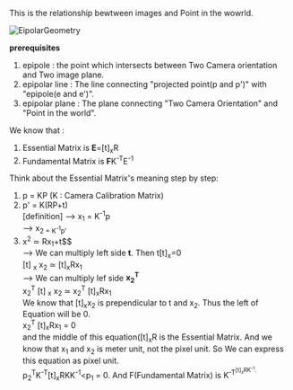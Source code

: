 This is the relationship bewtween images and Point in the wowrld.

![EipolarGeometry](https://github.com/WD4715/SlamStudy/assets/117700793/76a038c4-0ad8-4720-871c-e20aaa814aa1)

**prerequisites**
  1. epipole : the point which intersects between Two Camera orientation and Two image plane.
  2. epipolar line : The line connecting "projected point(p and p')" with "epipole(e and e')".
  3. epipolar plane : The plane connecting "Two Camera Orientation" and "Point in the world".

We know that :
  1. Essential Matrix is **E**=[t]<sub>x</sub>R
  2. Fundamental Matrix is **F**K<sup>-T</sup>E<sup>-1</sup>
  
Think about the Essential Matrix's meaning step by step:  
  1. p = KP (K : Camera Calibration Matrix)  
  2. p' = K(RP+t)  
    [definition]
    --> x<sub>1</sub> = K<sup>-1</sup>p  
    --> x<sub>2</sbu> = K<sup>-1</sup>p'  
  3. x<sup>2</sup> 	$\simeq$ Rx<sub>1</sub>+t$$  
    --> We can multiply left side **t**. Then t[t]<sub>x</sub>=0  
    [t] <sub>x</sub> x<sub>2</sub> $\simeq$ [t]<sub>x</sub>Rx<sub>1</sub>  
    --> We can multiply lef side **x<sub>2</sub><sup>T</sup>**  
    x<sub>2</sub><sup>T</sup> [t] <sub>x</sub> x<sub>2</sub> $\simeq$ x<sub>2</sub><sup>T</sup> [t]<sub>x</sub>Rx<sub>1</sub>  
    We know that [t]<sub>x</sub>x<sub>2</sub> is prependicular to t and x<sub>2</sub>. Thus the left of Equation will be 0.  
    x<sub>2</sub><sup>T</sup> [t]<sub>x</sub>Rx<sub>1</sub> = 0  
    and the middle of this equation([t]<sub>x</sub>R is the Essential Matrix. And we know that x<sub>1</sub> and x<sub>2</sub> is meter unit, not the pixel unit. So We can express this equation as pixel unit.  
    p<sub>2</sub><sup>T</sup>K<sup>-T</sup>[t]<sub>x</sub>RKK<sup>-1</sup><p<sub>1</sub> = 0. And F(Fundamental Matrix) is K<sup>-T<sup>[t]<sub>x</sub>RK<sup>-1</sup>.
  
    

  
  
